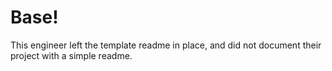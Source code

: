 # Base!

This engineer left the template readme in place, and did not document their
project with a simple readme.

